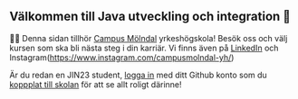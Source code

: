 ## Välkommen till Java utveckling och integration 👋

🙋‍♀️ Denna sidan tillhör [Campus Mölndal](https://campus.molndal.se/campus-molndal/utbildningar/yrkeshogskola.html) yrkeshögskola!
Besök oss och välj kursen som ska bli nästa steg i din karriär.
Vi finns även på [LinkedIn](https://www.linkedin.com/school/campus-molndal/mycompany/) och Instagram(https://www.instagram.com/campusmolndal-yh/)

Är du redan en JIN23 student, [logga in](https://github.com/login?return_to=https%3A%2F%2Fgithub.com%2Forgs%2FCampus-Molndal-JIN23%2Fdashboard) med ditt Github konto som du [koppplat till skolan](https://github.com/settings/emails) för att se allt roligt därinne! 
